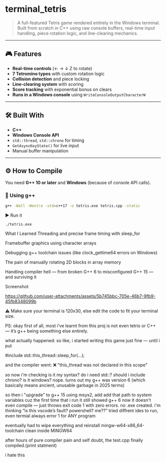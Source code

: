 # terminal_tetris

> A full-featured Tetris game rendered entirely in the Windows terminal. Built from scratch in C++ using raw console buffers, real-time input handling, piece rotation logic, and line-clearing mechanics.

---

## 🎮 Features

- **Real-time controls** (← → ↓ Z to rotate)  
- **7 Tetromino types** with custom rotation logic  
- **Collision detection** and piece locking  
- **Line-clearing system** with scoring  
- **Score tracking** with exponential bonus on clears  
- **Runs in a Windows console** using `WriteConsoleOutputCharacterW`  

---

## 🛠 Built With

- **C++**
- **Windows Console API**
- `std::thread`, `std::chrono` for timing
- `GetAsyncKeyState()` for live input
- Manual buffer manipulation

---

## ⚙️ How to Compile

You need **G++ 10 or later** and **Windows** (because of console API calls).

### 🔧 Using g++

```bash
g++ -Wall -Wextra -std=c++17 -o tetris.exe tetris.cpp -static

```
▶️ Run it
```bash
./tetris.exe
```

What I Learned
Threading and precise frame timing with sleep_for

Framebuffer graphics using character arrays

Debugging g++ toolchain issues (like clock_gettime64 errors on Windows)

The pain of manually rotating 2D blocks in array memory

Handling compiler hell — from broken G++ 6 to misconfigured G++ 15 — and surviving it

Screenshot


https://github.com/user-attachments/assets/5b745bbc-705e-46b7-9fb9-45fb8348099b




⚠️ Make sure your terminal is 120x30, else edit the code to fit your terminal size.



PS:
okay first of all, most i’ve learnt from this proj is not even tetris or C++ — it’s g++ being something else entirely.

what actually happened: so like, i started writing this game just fine — until i put

#include std::this_thread::sleep_for(...);

and the compiler went: ❌ "this_thread was not declared in this scope"

so now i'm checking is it my syntax? do i need std::? should i include chrono? is it windows? nope. turns out my g++ was version 6 (which basically means ancient, unusable garbage in 2025 terms)

so then i "upgrade" to g++ 15 using msys2, add add that path to system variables cuz the first time that i run it still showed g++ 6 now it doesn't even compile — just throws exit code 1 with zero errors. no .exe created. i'm thinking “is this vscode’s fault? powershell? me??” tried diffrent ides to run, even termial always error 1 for ANY program

eventually had to wipe everything and reinstall mingw-w64-x86_64-toolchain clean inside MINGW64

after hours of pure compiler pain and self doubt, the test.cpp finally compiled.(print statment)

i hate this
